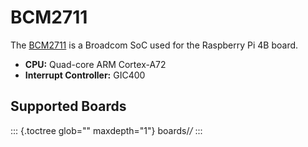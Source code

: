 BCM2711
=======

The
[BCM2711](https://www.raspberrypi.com/documentation/computers/processors.html#bcm2711)
is a Broadcom SoC used for the Raspberry Pi 4B board.

-   **CPU:** Quad-core ARM Cortex-A72
-   **Interrupt Controller:** GIC400

Supported Boards
----------------

::: {.toctree glob="" maxdepth="1"}
boards/*/*
:::
